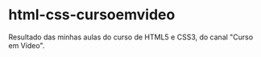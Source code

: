 # html-css-cursoemvideo
 Resultado das minhas aulas do curso de HTML5 e CSS3, do canal "Curso em Vídeo".
